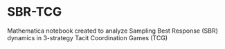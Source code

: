 # SBR-TCG
Mathematica notebook created to analyze Sampling Best Response (SBR) dynamics in 3-strategy Tacit Coordination Games (TCG)
